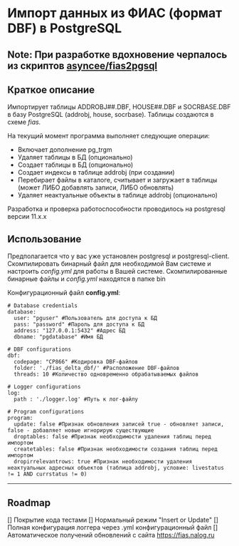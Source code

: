 # Импорт данных из ФИАС (формат DBF) в PostgreSQL

**Note:** При разработке вдохновение черпалось из скриптов [asyncee/fias2pgsql](https://github.com/asyncee/fias2pgsql)
----

## Краткое описание
Импортирует таблицы ADDROBJ##.DBF, HOUSE##.DBF и SOCRBASE.DBF в базу PostgreSQL (addrobj, house, socrbase). Таблицы создаются в схеме *fias.*

На текущий момент программа выполняет следующие операции:
- Включает дополнение pg_trgm
- Удаляет таблицы в БД (опционально)
- Создает таблицы в БД (опционально)
- Создает индексы в таблице addrobj (при создании)
- Перебирает файлы в каталоге, считывает и загружает в таблицы (может ЛИБО добавлять записи, ЛИБО обновлять)
- Удаляет неактуальные объекты в таблице addrobj (опционально)  

Разработка и проверка работоспособности проводилось на postgresql версии 11.х.х

## Использование
Предполагается что у вас уже установлен postgresql и postgresql-client.
Скомпилировать бинарный файл для необходимой Вам системе и настроить *config.yml* для работы в Вашей системе.
Скомпилированные бинарные файлы и *config.yml* находятся в папке bin


Конфигурационный файл **config.yml**:
```
# Database credentials
database:
  user: "pguser" #Пользователь для доступа к БД
  pass: "password" #Пароль для доступа к БД
  address: "127.0.0.1:5432" #Адрес БД
  dbname: "pgdatabase" #Имя БД

# DBF configurations
dbf:
  codepage: "CP866" #Кодировка DBF-файлов
  folder: './fias_delta_dbf/' #Расположение DBF-файлов
  threads: 10 #Количество одновременно обрабатываемых файлов

# Logger configurations
log:
  path : './logger.log' #Путь к лог-файлу

# Program configurations
program:
  update: false #Признак обновления записей true - обновляет записи, false - добавляет новые игнорирую существующие  
  droptables: false #Признак необходимости удаления таблиц перед импортом  
  createtables: false #Признак необходимости создания таблиц перед импортом
  dropirrelevantrows: true #Признак необходимости удаления неактуальных адресных объектов (таблица addrobj, условие: livestatus != 1 AND currstatus != 0)
```

----
## Roadmap
[] Покрытие кода тестами
[] Нормальный режим "Insert or Update"
[] Полная конфигурация логгера через .yml конфигурационный файл
[] Автоматическое получений обновлений с сайта https://fias.nalog.ru
